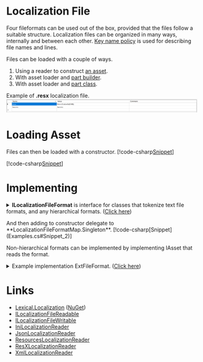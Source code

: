 ﻿# Localization File
Four fileformats can be used out of the box, provided that the files follow a suitable structure.
Localization files can be organized in many ways, internally and between each other. 
[Key name policy](../IAssetKeyNamePolicy/) is used for describing file names and lines.

Files can be loaded with a couple of ways.
1. Using a reader to construct [an asset](#loading-asset).
2. With asset loader and [part builder](../IAssetLoader/PartBuilder/index.md).
3. With asset loader and [part class](../IAssetLoader/PartClasses/index.md#file-strings).

Example of **.resx** localization file.
![resx](img1.png)

# Loading Asset
Files can then be loaded with a constructor.
[!code-csharp[Snippet](Examples.cs#Snippet_1a)]

[!code-csharp[Snippet](Examples.cs#Snippet_1b)]

# Implementing
<details>
  <summary><b>ILocalizationFileFormat</b> is interface for classes that tokenize text file formats, and any hierarchical formats. (<u>Click here</u>)</summary>
[!code-csharp[Snippet](../../Lexical.Localization.Abstractions/LocalizationFile/ILocalizationFileFormat.cs#ILocalizationFileReader)]
</details>

<p/>
And then adding to constructor delegate to **LocalizationFileFormatMap.Singleton**.
[!code-csharp[Snippet](Examples.cs#Snippet_2)]

Non-hierarchical formats can be implemented by implementing IAsset that reads the format.	

<details>
  <summary>Example implementation ExtFileFormat. (<u>Click here</u>)</summary>
[!code-csharp[Snippet](Examples.cs#Snippet_3)]
</details>

# Links
* [Lexical.Localization](https://github.com/tagcode/Lexical.Localization/tree/master/Lexical.Localization) ([NuGet](https://www.nuget.org/packages/Lexical.Localization/))
 * [ILocalizationFileReadable](https://github.com/tagcode/Lexical.Localization/blob/master/Lexical.Localization/LocalizationFile/ILocalizationFileReadable.cs)
 * [ILocalizationFileWritable](https://github.com/tagcode/Lexical.Localization/blob/master/Lexical.Localization/LocalizationFile/ILocalizationFileWritable.cs)
 * [IniLocalizationReader](https://github.com/tagcode/Lexical.Localization/blob/master/Lexical.Localization/LocalizationFile/IniLocalizationReader.cs)
 * [JsonLocalizationReader](https://github.com/tagcode/Lexical.Localization/blob/master/Lexical.Localization/LocalizationFile/JsonLocalizationReader.cs)
 * [ResourcesLocalizationReader](https://github.com/tagcode/Lexical.Localization/blob/master/Lexical.Localization/LocalizationFile/ResourcesLocalizationReader.cs)
 * [ResXLocalizationReader](https://github.com/tagcode/Lexical.Localization/blob/master/Lexical.Localization/LocalizationFile/ResXLocalizationReader.cs)
 * [XmlLocalizationReader](https://github.com/tagcode/Lexical.Localization/blob/master/Lexical.Localization/LocalizationFile/XmlLocalizationReader.cs)
